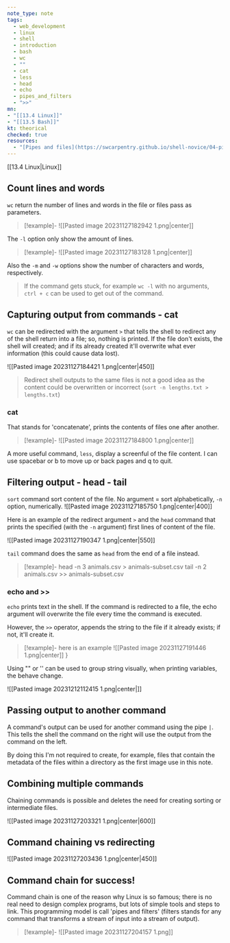 ```yaml
---
note_type: note
tags:
  - web_development
  - linux
  - shell
  - introduction
  - bash
  - wc
  - ""
  - cat
  - less
  - head
  - echo
  - pipes_and_filters
  - ">>"
mn: 
- "[[13.4 Linux]]"
- "[[13.5 Bash]]"
kt: theorical
checked: true
resources:
  - "[Pipes and files](https://swcarpentry.github.io/shell-novice/04-pipefilter.html)"
---
```

[[13.4 Linux|Linux]]

## Count lines and words
`wc` return the number of lines and words in the file or files pass as parameters.

>[!example]-
>![[Pasted image 20231127182942 1.png|center]]

The `-l` option only show the amount of lines.

>[!example]-
>![[Pasted image 20231127183128 1.png|center]]

Also the `-m` and `-w` options show the number of characters and words, respectively. 

>If the command gets stuck, for example `wc -l` with no arguments, `ctrl + c` can be used to get out of the command. 

## Capturing output from commands - cat
`wc` can be redirected with the argument `>` that tells the shell to redirect any of the shell return into a file; so, nothing is printed. If the file don't exists, the shell will created; and if its already created it'll overwrite what ever information (this could cause data lost).

![[Pasted image 20231127184421 1.png|center|450]]

>Redirect shell outputs to the same files is not a good idea as the content could be overwritten or incorrect (`sort -n lengths.txt > lengths.txt`)
### cat 
That stands for 'concatenate', prints the contents of files one after another. 

>[!example]-
>![[Pasted image 20231127184800 1.png|center]]

A more useful command, `less`, display a screenful of the file content. I can use spacebar or b to move up or back pages and q to quit. 

## Filtering output - head - tail
`sort` command sort content of the file. No argument = sort alphabetically, `-n` option, numerically. 
![[Pasted image 20231127185750 1.png|center|400]]

Here is an example of the redirect argument `>` and the `head` command that prints the specified (with the `-n` argument) first lines of content of the file.

![[Pasted image 20231127190347 1.png|center|550]]

`tail` command does the same as `head` from the end of a file instead. 

>[!example]- 
>head -n 3 animals.csv > animals-subset.csv
>tail -n 2 animals.csv >> animals-subset.csv

### echo and >>
`echo` prints text in the shell. If the command is redirected to a file, the echo argument will overwrite the file every time the command is executed.

However, the `>>` operator, appends the string to the file if it already exists; if not, it'll create it. 

>[!example]- here is an example
>![[Pasted image 20231127191446 1.png|center]]
}

Using "" or ''  can be used to group string visually, when printing variables, the behave change. 

![[Pasted image 20231212112415 1.png|center|]]
## Passing output to another command
A command's output can be used for another command using the pipe `|`. This tells the shell the command on the right will use the output from the command on the left. 

By doing this I'm not required to create, for example, files that contain the metadata of the files within a directory as the first image use in this note. 

## Combining multiple commands
Chaining commands is possible and deletes the need for creating sorting or intermediate files. 

![[Pasted image 20231127203321 1.png|center|600]]

## Command chaining vs redirecting

![[Pasted image 20231127203436 1.png|center|450]]


## Command chain for success!
Command chain is one of the reason why Linux is so famous; there is no real need to design complex programs, but lots of simple tools and steps to link. This programming model is call 'pipes and filters' (filters stands for any command that transforms a stream of input into a stream of output).

>[!example]- 
>![[Pasted image 20231127204157 1.png]]